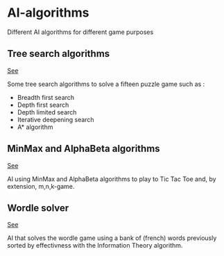 # AI-algorithms

Different AI algorithms for different game purposes

## Tree search algorithms

[See](tree_search_algorithms/)

Some tree search algorithms to solve a fifteen puzzle game such as :
- Breadth first search
- Depth first search
- Depth limited search
- Iterative deepening search
- A* algorithm

## MinMax and AlphaBeta algorithms

[See](minmax_alphabeta_algorithms/)

AI using MinMax and AlphaBeta algorithms to play to Tic Tac Toe and, by extension, m,n,k-game.

## Wordle solver

[See](wordle_solver/)

AI that solves the wordle game using a bank of (french) words previously sorted by effectivness with the Information Theory algorithm.
